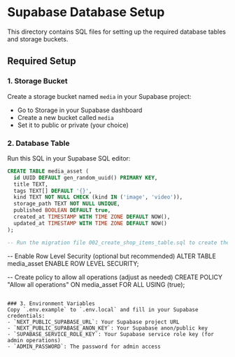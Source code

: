 # Supabase Database Setup

This directory contains SQL files for setting up the required database tables and storage buckets.

## Required Setup

### 1. Storage Bucket
Create a storage bucket named `media` in your Supabase project:
- Go to Storage in your Supabase dashboard
- Create a new bucket called `media`
- Set it to public or private (your choice)

### 2. Database Table
Run this SQL in your Supabase SQL editor:

```sql
CREATE TABLE media_asset (
  id UUID DEFAULT gen_random_uuid() PRIMARY KEY,
  title TEXT,
  tags TEXT[] DEFAULT '{}',
  kind TEXT NOT NULL CHECK (kind IN ('image', 'video')),
  storage_path TEXT NOT NULL UNIQUE,
  published BOOLEAN DEFAULT true,
  created_at TIMESTAMP WITH TIME ZONE DEFAULT NOW(),
  updated_at TIMESTAMP WITH TIME ZONE DEFAULT NOW()
);

-- Run the migration file 002_create_shop_items_table.sql to create the shop items table
```

-- Enable Row Level Security (optional but recommended)
ALTER TABLE media_asset ENABLE ROW LEVEL SECURITY;

-- Create policy to allow all operations (adjust as needed)
CREATE POLICY "Allow all operations" ON media_asset FOR ALL USING (true);
```

### 3. Environment Variables
Copy `.env.example` to `.env.local` and fill in your Supabase credentials:
- `NEXT_PUBLIC_SUPABASE_URL`: Your Supabase project URL
- `NEXT_PUBLIC_SUPABASE_ANON_KEY`: Your Supabase anon/public key
- `SUPABASE_SERVICE_ROLE_KEY`: Your Supabase service role key (for admin operations)
- `ADMIN_PASSWORD`: The password for admin access
